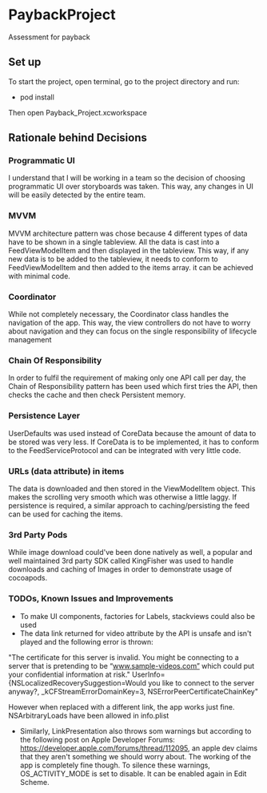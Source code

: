 # PaybackProject
Assessment for payback

## Set up

To start the project, open terminal, go to the project directory and run:

- pod install

Then open Payback_Project.xcworkspace

## Rationale behind Decisions

### Programmatic UI

I understand that I will be working in a team so the decision of choosing programmatic UI over storyboards was taken. This way, any changes in UI will be easily detected by the entire team.

### MVVM

MVVM architecture pattern was chose because 4 different types of data have to be shown in a single tableview. All the data is cast into a FeedViewModelItem and then displayed in the tableview. This way, if any new data is to be added to the tableview, it needs to conform to FeedViewModelItem and then added to the items array. it can be achieved with minimal code.

### Coordinator

While not completely necessary, the Coordinator class handles the navigation of the app. This way, the view controllers do not have to worry about navigation and they can focus on the single responsibility of lifecycle management


### Chain Of Responsibility

In order to fulfil the requirement of making only one API call per day, the Chain of Responsibility pattern has been used which first tries the API, then checks the cache and then check Persistent memory.

### Persistence Layer

UserDefaults was used instead of CoreData because the amount of data to be stored was very less. If CoreData is to be implemented, it has to conform to the FeedServiceProtocol and can be integrated with very little code.

### URLs (data attribute) in items

The data is downloaded and then stored in the ViewModelItem object. This makes the scrolling very smooth which was otherwise a little laggy. If persistence is required, a similar approach to caching/persisting the feed can be used for caching the items.


### 3rd Party Pods

While image download could've been done natively as well, a popular and well maintained 3rd party SDK called KingFisher was used to handle downloads and caching of Images in order to demonstrate usage of cocoapods.


### TODOs, Known Issues and Improvements

- To make UI components, factories for Labels, stackviews could also be used
- The data link returned for video attribute by the API is unsafe and isn't played and the following error is thrown: 

"The certificate for this server is invalid. You might be connecting to a server that is pretending to be “www.sample-videos.com” which could put your confidential information at risk." UserInfo={NSLocalizedRecoverySuggestion=Would you like to connect to the server anyway?, _kCFStreamErrorDomainKey=3, NSErrorPeerCertificateChainKey"
    
    
However when replaced with a different link, the app works just fine. NSArbitraryLoads have been allowed in info.plist
     
-  Similarly, LinkPresentation also throws som warnings but according to the following post on Apple Developer Forums: https://developer.apple.com/forums/thread/112095, an apple dev claims that they aren't something we should worry about. The working of the app is completely fine though. To silence these warnings, OS_ACTIVITY_MODE  is set to disable. It can be enabled again in Edit Scheme.
    

